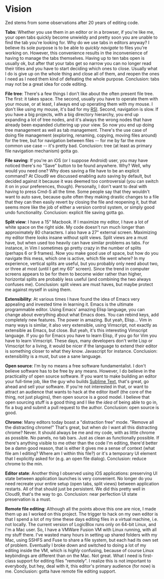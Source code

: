 Vision
======

Zed stems from some observations after 20 years of editing code.

**Tabs**: Whether you use them in an editor or in a browser, if you're like me,
your open tabs quickly become unwieldy and pretty soon you are unable to find
the tab you're looking for. Why do we use tabs in editors anyway? I believe its
sole purpose is to be able to _quickly navigate_ to files you're working on.
However, this convenience results in the inconvenience of having to manage the
tabs themselves. Having up to ten tabs open is usually ok, but after that your
tabs get so narrow you can no longer read their titles and you have to start
deciding which ones to close. Usually what I do is give up on the whole thing
and close all of them, and reopen the ones I need as I need them kind of
defeating the whole purpose. Conclusion: tabs may not be a great idea for code
editing.

**File tree**: There's a few things I don't like about the often present file
tree. The first: it takes space. The second, usually you have to operate them
with your mouse, or at least, I always end up operating them with my mouse. I
don't like using my mouse, it's bad for my
[RSI](http://en.wikipedia.org/wiki/Repetitive_strain_injury). Second, navigation
is slow. If you have a big projects, with a big directory hierarchy, you end up
expanding a lot of tree nodes, and it's always the wrong nodes that have already
been expanded cluttering up your view. So now you end up doing tree management
as well as tab management. There's the use case of doing file management
(exploring, renaming, copying, moving files around) for the tree, but for navigation
between files -- for me by far the more common use case -- it's pretty bad.
Conclusion: tree (at least as primary file navigation mechanism) gotta go.

**File saving**: If you're an iOS (or I suppose Android) user, you may have
noticed there's no "Save" button to be found anywhere. Why? Well, why would you
need one? Why does saving a file have to be an explicit command? At Cloud9 we
discussed enabling auto saving by default, but decided against it because it was
deemed too controversial (you can switch it on in your preferences, though).
Personally, I don't want to deal with having to press Cmd-S all the time. Some
people say that they wouldn't want to auto save, because quite often they making
drastic changes to a file that they can then easily revert by closing the file
and reopening it, but that seems more like the job of either a version control
system, or simply good undo functionality. Conclusion: explicit file saving
gotta go.

**Split view**: I have a 15" Macbook. If I maximize my editor, I have a lot of
white space on the right side. My code doesn't run much longer than
approximately 80 characters. I also have a 27" external screen. Maximizing my
editor there looks insane without split views. Split views are a must have, but
when used too heavily can have similar problems as tabs. For instance, in Vim I
sometimes go pretty crazy in the number of splits (perhaps 6 or 9 frames). Now
you make good use of space, but how do you navigate this mess, which one is
active, which file went where? In my experience, vertical splits are useful, but
you probably only need about two, or three at most (until I get my 60" screen).
Since the trend in computer screens appears to be for them to become wider
rather than higher, horizontal splits are probably less useful (and combining
the two always confuses me). Conclusion: split views are must haves, but maybe
protect me against myself in using them.

**Extensibility**: At various times I have found the idea of Emacs very
appealing and invested time in learning it. Emacs is the ultimate programmable
editor. Using Emacs' amazing Elisp language, you can change about everything
about what Emacs does. You can rebind keys, add completely new features. The
power in amazing. But yeah, Elisp... Vim in many ways is similar, it also very
extensible, using Vimscript, not exactly as extensible as Emacs, but close. But
yeah, it's this interesting Vimscript language. If you go for Emacs you have to
learn Elisp, if you go for Vim you have to learn Vimscript. These days, many
developers don't write Lisp or Vimscript for a living, it would be nicer if the
language to extend their editor is something closer to what they know.
Javascript for instance. Conclusion: extensibility is a must, but use a sane
language.

**Open source**: I'm by no means a free software fundamentalist. I don't believe
software has to be free by any means. However, I do believe in the practicality
of open source software. If you want to make building an editor your full-time
job, like the guy who builds [Sublime Text](http://www.sublimetext.com/), that's
great, go ahead and sell your software. If you're not interested in that, or
want to attract an audience that wants to hack at the editor itself (the core of
the thing, not just plugins), then open source is a good model. I believe that
open sourcing stuff is a good thing and I like the _idea_ of being able to go
in, fix a bug and submit a pull request to the author. Conclusion: open source
is good.

**Chrome**: Many editors today boast a "distraction free" mode. "Remove all the
distracting chrome!" That's great, but when _do_ I want all this distracting
chrome? Never. It should always be me and my code, with as little chrome as
possible. No panels, no tab bars. Just as clean as functionally possible. If
there's anything visible to me other than the code I'm editing, there'd better
be a damn good reason, that is either it gives me a sense of context (what file
am I editing? Where am I within this file?) or it's a temporary UI element that
I explicitly asked for (e.g. an open file dialog). Conclusion: reduce chrome to
the min.

**Editor state**: Another thing I observed using iOS applications: preserving UI
state between application launches is very convenient. No longer do you need
recreate your entire setup (open tabs, split views) between application
restarts. All of that should just be persistent. We did this pretty well in
Cloud9, that's the way to go. Conclusion: near perfection UI state preservation
is a must.

**Remote file editing**: Although all the points above this one are nice, I made
them up as I worked on this project. The trigger to hack on my own editor is
that I spend a lot of my time these days editing files in a virtual machine,
i.e. not locally. The current version of LogicBlox runs only on 64-bit Linux,
and I'm a Mac user. So, I have a VMWare Fusion VM with Linux running, with all
my stuff there. I've wasted many hours in setting up shared folders with my Mac,
using SSHFS and Fuse to share a file system, but each had its own set of
problem. Eventually I broke down and switched to doing a lot of my editing
inside the VM, which is _highly_ confusing, because of course Linux keybindings
are different than on the Mac. Not great. What I need is first-class support for
editing files "remotely". I realize this is not important to everybody, but hey,
deal with it, this editor's primary audience (for now) is me. Conclusion: gotta
have remote file editing support.

